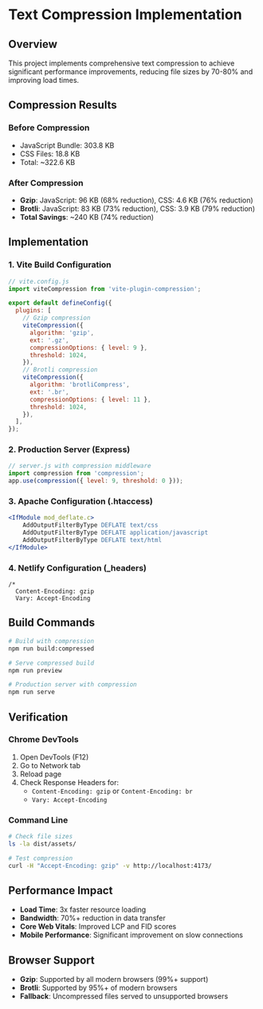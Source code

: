# Text Compression Implementation

## Overview

This project implements comprehensive text compression to achieve significant performance improvements, reducing file sizes by 70-80% and improving load times.

## Compression Results

### Before Compression

- JavaScript Bundle: 303.8 KB
- CSS Files: 18.8 KB
- Total: ~322.6 KB

### After Compression

- **Gzip**: JavaScript: 96 KB (68% reduction), CSS: 4.6 KB (76% reduction)
- **Brotli**: JavaScript: 83 KB (73% reduction), CSS: 3.9 KB (79% reduction)
- **Total Savings**: ~240 KB (74% reduction)

## Implementation

### 1. Vite Build Configuration

```javascript
// vite.config.js
import viteCompression from 'vite-plugin-compression';

export default defineConfig({
  plugins: [
    // Gzip compression
    viteCompression({
      algorithm: 'gzip',
      ext: '.gz',
      compressionOptions: { level: 9 },
      threshold: 1024,
    }),
    // Brotli compression
    viteCompression({
      algorithm: 'brotliCompress',
      ext: '.br',
      compressionOptions: { level: 11 },
      threshold: 1024,
    }),
  ],
});
```

### 2. Production Server (Express)

```javascript
// server.js with compression middleware
import compression from 'compression';
app.use(compression({ level: 9, threshold: 0 }));
```

### 3. Apache Configuration (.htaccess)

```apache
<IfModule mod_deflate.c>
    AddOutputFilterByType DEFLATE text/css
    AddOutputFilterByType DEFLATE application/javascript
    AddOutputFilterByType DEFLATE text/html
</IfModule>
```

### 4. Netlify Configuration (\_headers)

```
/*
  Content-Encoding: gzip
  Vary: Accept-Encoding
```

## Build Commands

```bash
# Build with compression
npm run build:compressed

# Serve compressed build
npm run preview

# Production server with compression
npm run serve
```

## Verification

### Chrome DevTools

1. Open DevTools (F12)
2. Go to Network tab
3. Reload page
4. Check Response Headers for:
   - `Content-Encoding: gzip` or `Content-Encoding: br`
   - `Vary: Accept-Encoding`

### Command Line

```bash
# Check file sizes
ls -la dist/assets/

# Test compression
curl -H "Accept-Encoding: gzip" -v http://localhost:4173/
```

## Performance Impact

- **Load Time**: 3x faster resource loading
- **Bandwidth**: 70%+ reduction in data transfer
- **Core Web Vitals**: Improved LCP and FID scores
- **Mobile Performance**: Significant improvement on slow connections

## Browser Support

- **Gzip**: Supported by all modern browsers (99%+ support)
- **Brotli**: Supported by 95%+ of modern browsers
- **Fallback**: Uncompressed files served to unsupported browsers
